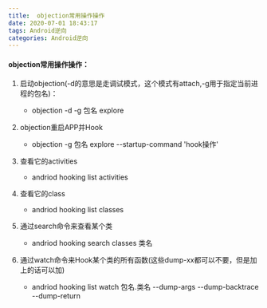 ```yaml
---
title:  objection常用操作操作
date: 2020-07-01 18:43:17
tags: Android逆向
categories: Android逆向
---
```


#### objection常用操作操作：
1. 启动objection(-d的意思是走调试模式，这个模式有attach,-g用于指定当前进程的包名)：
	- objection -d -g 包名 explore

2. objection重启APP并Hook
	- objection -g 包名 explore --startup-command 'hook操作'

3. 查看它的activities
	- andriod hooking list activities

4. 查看它的class
	- andriod hooking list classes

5. 通过search命令来查看某个类
	- andriod hooking search classes 类名

6. 通过watch命令来Hook某个类的所有函数(这些dump-xx都可以不要，但是加上的话可以加)
	- andriod hooking list watch 包名.类名 --dump-args --dump-backtrace --dump-return
